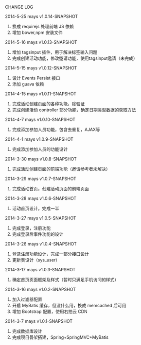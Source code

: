CHANGE LOG

2014-5-25 mays v1.0.14-SNAPSHOT
1. 换成 requirejs 处理前端 JS 依赖
2. 增加 bower,npm 安装文件

2014-5-16 mays v1.0.13-SNAPSHOT
1. 增加 tagsinput 插件，用于解决标签输入问题
2. 完成创建活动功能，修改邀请功能，使用tagsinput邀请（未完成）

2014-5-15 mays v1.0.12-SNAPSHOT
1. 设计 Events Persist 接口
2. 添加 guava 依赖

2014-4-15 mays v1.0.11-SNAPSHOT
1. 完成活动创建页面的各种功能，除验证
2. 完成创建活动 controller 部分功能，确定日期类型数据的获取方法

2014-4-7 mays v1.0.10-SNAPSHOT
1. 完成添加参加人员功能，包含去重复，AJAX等

2014-4-1 mays v1.0.9-SNAPSHOT
1. 完成添加参加人员的功能设计

2014-3-30 mays v1.0.8-SNAPSHOT
1. 完成活动创建页面的前端功能（邀请参考者未解决）

2014-3-29 mays v1.0.7-SNAPSHOT
1. 完成活动首页，创建活动页面的前端页面

2014-3-28 mays v1.0.6-SNAPSHOT
1. 活动首页设计，完成一半

2014-3-27 mays v1.0.5-SNAPSHOT
1. 完成登录，注册功能
2. 完成登录后事件功能的设计

2014-3-26 mays v1.0.4-SNAPSHOT
1. 登录注册功能设计，完成一部分接口设计
2. 更新表设计（sys_user）

2014-3-17 mays v1.0.3-SNAPSHOT
1. 确定首页页面框架及样式（暂时只满足手机访问的样式）

2014-3-16 mays v1.0.2-SNAPSHOT
1. 加入过滤器配置
2. 开启 MyBatis 缓存，但没什么用，换成 memcached 后可用
3. 增加 Bootstrap 配置，使用右拍云 CDN

2014-3-7 mays v1.0.1-SNAPSHOT
1. 完成数据库设计
2. 完成项目骨架搭建，Spring+SpringMVC+MyBatis